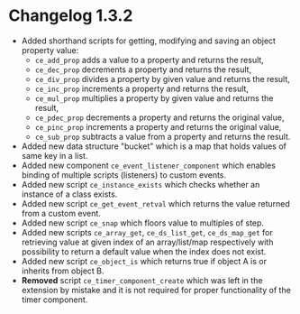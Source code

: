 # Changelog 1.3.2
* Added shorthand scripts for getting, modifying and saving an object property value:
  * `ce_add_prop` adds a value to a property and returns the result,
  * `ce_dec_prop` decrements a property and returns the result,
  * `ce_div_prop` divides a property by given value and returns the result,
  * `ce_inc_prop` increments a property and returns the result,
  * `ce_mul_prop` multiplies a property by given value and returns the result,
  * `ce_pdec_prop` decrements a property and returns the original value,
  * `ce_pinc_prop` increments a property and returns the original value,
  * `ce_sub_prop` subtracts a value from a property and returns the result.
* Added new data structure "bucket" which is a map that holds values of same key in a list.
* Added new component `ce_event_listener_component` which enables binding of multiple scripts (listeners) to custom events.
* Added new script `ce_instance_exists` which checks whether an instance of a class exists.
* Added new script `ce_get_event_retval` which returns the value returned from a custom event.
* Added new script `ce_snap` which floors value to multiples of step.
* Added new scripts `ce_array_get`, `ce_ds_list_get`, `ce_ds_map_get` for retrieving value at given index of an array/list/map respectively with possibility to return a default value when the index does not exist.
* Added new script `ce_object_is` which returns true if object A is or inherits from object B.
* **Removed** script `ce_timer_component_create` which was left in the extension by mistake and it is not required for proper functionality of the timer component.